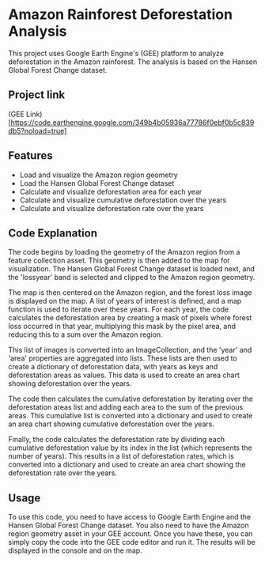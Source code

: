 # Amazon Rainforest Deforestation Analysis

This project uses Google Earth Engine's (GEE) platform to analyze deforestation in the Amazon rainforest. The analysis is based on the Hansen Global Forest Change dataset.

## Project link

(GEE Link)
[https://code.earthengine.google.com/349b4b05936a77786f0ebf0b5c839db5?noload=true]

## Features

- Load and visualize the Amazon region geometry
- Load the Hansen Global Forest Change dataset
- Calculate and visualize deforestation area for each year
- Calculate and visualize cumulative deforestation over the years
- Calculate and visualize deforestation rate over the years

## Code Explanation

The code begins by loading the geometry of the Amazon region from a feature collection asset. This geometry is then added to the map for visualization. The Hansen Global Forest Change dataset is loaded next, and the 'lossyear' band is selected and clipped to the Amazon region geometry.

The map is then centered on the Amazon region, and the forest loss image is displayed on the map. A list of years of interest is defined, and a map function is used to iterate over these years. For each year, the code calculates the deforestation area by creating a mask of pixels where forest loss occurred in that year, multiplying this mask by the pixel area, and reducing this to a sum over the Amazon region.

This list of images is converted into an ImageCollection, and the 'year' and 'area' properties are aggregated into lists. These lists are then used to create a dictionary of deforestation data, with years as keys and deforestation areas as values. This data is used to create an area chart showing deforestation over the years.

The code then calculates the cumulative deforestation by iterating over the deforestation areas list and adding each area to the sum of the previous areas. This cumulative list is converted into a dictionary and used to create an area chart showing cumulative deforestation over the years.

Finally, the code calculates the deforestation rate by dividing each cumulative deforestation value by its index in the list (which represents the number of years). This results in a list of deforestation rates, which is converted into a dictionary and used to create an area chart showing the deforestation rate over the years.

## Usage

To use this code, you need to have access to Google Earth Engine and the Hansen Global Forest Change dataset. You also need to have the Amazon region geometry asset in your GEE account. Once you have these, you can simply copy the code into the GEE code editor and run it. The results will be displayed in the console and on the map.
